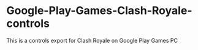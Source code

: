 # Google-Play-Games-Clash-Royale-controls
This is a controls export for Clash Royale on Google Play Games PC
